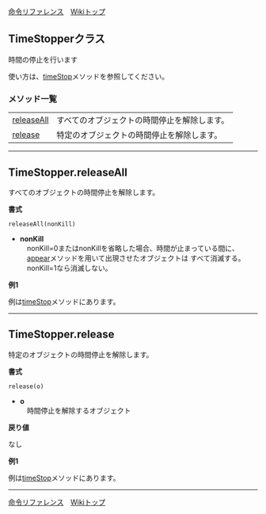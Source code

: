 
[命令リファレンス](./reference)&emsp;[Wikiトップ](./)

<title>命令リファレンス - TimeStopper</title>

## TimeStopperクラス
時間の停止を行います

使い方は、[timeStop](./rf-object#objecttimestop)メソッドを参照してください。

### メソッド一覧
|||
|-|-|
|[releaseAll](#timestopperreleaseall)|すべてのオブジェクトの時間停止を解除します。|
|[release](#timestopperrelease)|特定のオブジェクトの時間停止を解除します。|

***

## TimeStopper.releaseAll
すべてのオブジェクトの時間停止を解除します。

**書式**
```
releaseAll(nonKill)
```
- **nonKill**  
&emsp;nonKill=0またはnonKillを省略した場合、時間が止まっている間に、  
&emsp;[appear](./rf-object#objectappear)メソッドを用いて出現させたオブジェクトは すべて消滅する。  
&emsp;nonKill=1なら消滅しない。

**例1**

例は[timeStop](./rf-object#objecttimestop)メソッドにあります。

***

## TimeStopper.release
特定のオブジェクトの時間停止を解除します。

**書式**
```
release(o)
```
- **o**  
&emsp;時間停止を解除するオブジェクト

**戻り値**

なし

**例1**

例は[timeStop](./rf-object#objecttimestop)メソッドにあります。

***

[命令リファレンス](./reference)&emsp;[Wikiトップ](./)

